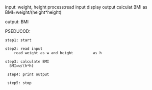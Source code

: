 input: weight, height 
process:read input 
        display output 
        calculat BMI as BMI=weight/(height*height)
        
output: BMI

PSEDUCOD:

    step1: start
    
    step2: read input
        read weight as w and height         as h
        
    step3: calculate BMI
      BMI=w/(h*h)
      
     step4: print output
     
     step5: stop
